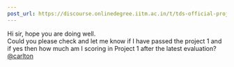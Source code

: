 ```yaml
---
post_url: https://discourse.onlinedegree.iitm.ac.in/t/tds-official-project1-discrepencies/171141/288
---
```

Hi sir, hope you are doing well.  
Could you please check and let me know if I have passed the project 1 and if yes then how much am I scoring in Project 1 after the latest evaluation?  
[@carlton](/u/carlton)